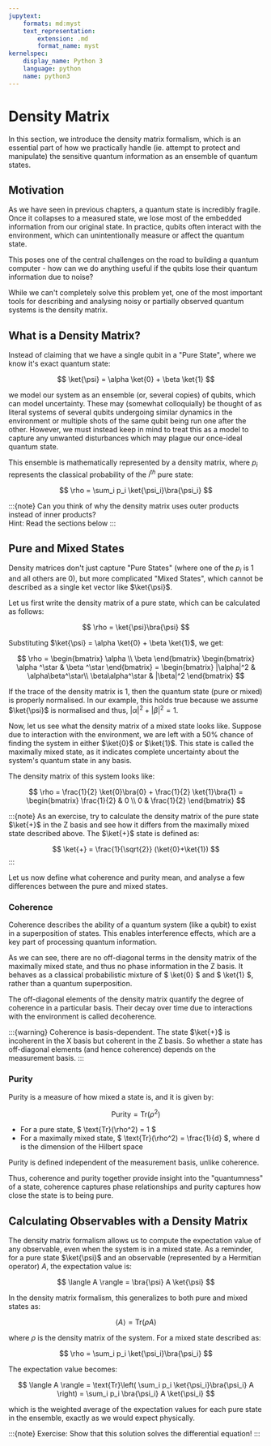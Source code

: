 ```yaml
---
jupytext:
    formats: md:myst
    text_representation:
        extension: .md
        format_name: myst
kernelspec:
    display_name: Python 3
    language: python
    name: python3
---
```


# Density Matrix

In this section, we introduce the density matrix formalism, which is an essential part of how we practically handle (ie. attempt to protect and manipulate) the sensitive quantum information as an ensemble of quantum states.

## Motivation

As we have seen in previous chapters, a quantum state is incredibly fragile. Once it collapses to a measured state, we lose most of the embedded information from our original state. In practice, qubits often interact with the environment, which can unintentionally measure or affect the quantum state.

This poses one of the central challenges on the road to building a quantum computer - how can we do anything useful if the qubits lose their quantum information due to noise?

While we can't completely solve this problem yet, one of the most important tools for describing and analysing noisy or partially observed quantum systems is the density matrix.

## What is a Density Matrix?

Instead of claiming that we have a single qubit in a "Pure State", where we know it's exact quantum state: 

$$
\ket{\psi} = \alpha \ket{0} + \beta \ket{1}
$$

we model our system as an ensemble (or, several copies) of qubits, which can model uncertainty. These may (somewhat colloquially) be thought of as literal systems of several qubits undergoing similar dynamics in the environment or multiple shots of the same qubit being run one after the other. However, we must instead keep in mind to treat this as a model to capture any unwanted disturbances which may plague our once-ideal quantum state.

This ensemble is mathematically represented by a density matrix, where $p_i$ represents the classical probability of the $i^{th}$ pure state:

$$
\rho = \sum_i p_i \ket{\psi_i}\bra{\psi_i}
$$

:::{note}
Can you think of why the density matrix uses outer products instead of inner products? \
Hint: Read the sections below
::: 

<!-- Reference: https://www.youtube.com/watch?v=xC5PvbbU-TI&t=58s -->

## Pure and Mixed States

Density matrices don't just capture "Pure States" (where one of the $p_i$ is 1 and all others are 0), but more complicated "Mixed States", which cannot be described as a single ket vector like $\ket{\psi}$.

Let us first write the density matrix of a pure state, which can be calculated as follows: 

$$
\rho = \ket{\psi}\bra{\psi}
$$

Substituting $\ket{\psi} = \alpha \ket{0} + \beta \ket{1}$, we get:

$$
\rho = \begin{bmatrix}
\alpha \\
\beta
\end{bmatrix}
\begin{bmatrix}
\alpha ^\star & \beta ^\star
\end{bmatrix} = 
\begin{bmatrix}
|\alpha|^2 & \alpha\beta^\star\\
\beta\alpha^\star & |\beta|^2
\end{bmatrix}
$$

If the trace of the density matrix is 1, then the quantum state (pure or mixed) is properly normalised. In our example, this holds true because we assume $\ket{\psi}$ is normalised and thus, $|\alpha|^2 + |\beta|^2 = 1$.

Now, let us see what the density matrix of a mixed state looks like. Suppose due to interaction with the environment, we are left with a 50% chance of finding the system in either $\ket{0}$ or $\ket{1}$. This state is called the maximally mixed state, as it indicates complete uncertainty about the system's quantum state in any basis.

The density matrix of this system looks like:

$$
\rho = \frac{1}{2} \ket{0}\bra{0} + \frac{1}{2} \ket{1}\bra{1} = \begin{bmatrix}
\frac{1}{2} & 0 \\
0 & \frac{1}{2}
\end{bmatrix}
$$

:::{note}
As an exercise, try to calculate the density matrix of the pure state $\ket{+}$ in the Z basis and see how it differs from the maximally mixed state described above. The $\ket{+}$ state is defined as:

$$
\ket{+} = \frac{1}{\sqrt{2}} (\ket{0}+\ket{1})
$$
:::

Let us now define what coherence and purity mean, and analyse a few differences between the pure and mixed states.

### Coherence

Coherence describes the ability of a quantum system (like a qubit) to exist in a superposition of states. This enables interference effects, which are a key part of processing quantum information.

As we can see, there are no off-diagonal terms in the density matrix of the maximally mixed state, and thus no phase information in the Z basis. It behaves as a classical probabilistic mixture of $ \ket{0} $ and $ \ket{1} $, rather than a quantum superposition. 

The off-diagonal elements of the density matrix quantify the degree of coherence in a particular basis. Their decay over time due to interactions with the environment is called decoherence.

:::{warning}
Coherence is basis-dependent. The state $\ket{+}$ is incoherent in the X basis but coherent in the Z basis. So whether a state has off-diagonal elements (and hence coherence) depends on the measurement basis.
:::

### Purity

Purity is a measure of how mixed a state is, and it is given by:

$$
\text{Purity} = \text{Tr}(\rho^2)
$$  

- For a pure state, $ \text{Tr}(\rho^2) = 1 $
- For a maximally mixed state, $ \text{Tr}(\rho^2) = \frac{1}{d} $, where d is the dimension of the Hilbert space

Purity is defined independent of the measurement basis, unlike coherence.

Thus, coherence and purity together provide insight into the "quantumness" of a state, coherence captures phase relationships and purity captures how close the state is to being pure.

<!-- Do we want to describe Mixed States on a Bloch Sphere? -->

## Calculating Observables with a Density Matrix

The density matrix formalism allows us to compute the expectation value of any observable, even when the system is in a mixed state. As a reminder, for a pure state $\ket{\psi}$ and an observable (represented by a Hermitian operator) $A$, the expectation value is:

$$
\langle A \rangle = \bra{\psi} A \ket{\psi}
$$

In the density matrix formalism, this generalizes to both pure and mixed states as:

$$
\langle A \rangle = \text{Tr}(\rho A)
$$

where $\rho$ is the density matrix of the system. For a mixed state described as:

$$
\rho = \sum_i p_i \ket{\psi_i}\bra{\psi_i}
$$

The expectation value becomes:

$$
\langle A \rangle = \text{Tr}\left( \sum_i p_i \ket{\psi_i}\bra{\psi_i} A \right)
= \sum_i p_i \bra{\psi_i} A \ket{\psi_i}
$$

which is the weighted average of the expectation values for each pure state in the ensemble, exactly as we would expect physically.

:::{note}
Exercise: Show that this solution solves the differential equation!
::: 
